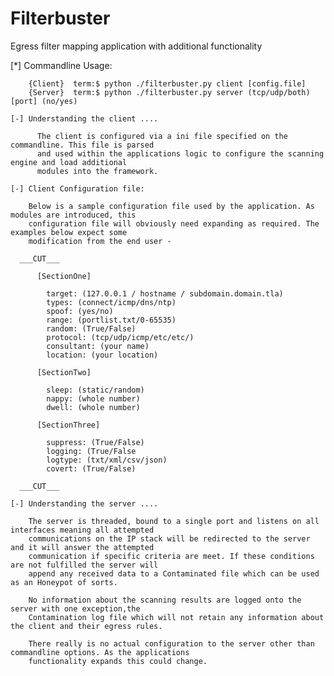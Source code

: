 Filterbuster
============

Egress filter mapping application with additional functionality

  [*] Commandline Usage:
  
        {Client}  term:$ python ./filterbuster.py client [config.file]
        {Server}  term:$ python ./filterbuster.py server (tcp/udp/both) [port] (no/yes)

    [-] Understanding the client ....
    
          The client is configured via a ini file specified on the commandline. This file is parsed 
          and used within the applications logic to configure the scanning engine and load additional
          modules into the framework.
    
    [-] Client Configuration file:
  
        Below is a sample configuration file used by the application. As modules are introduced, this
        configuration file will obviously need expanding as required. The examples below expect some
        modification from the end user -
  
      ___CUT___
    
          [SectionOne]
            
            target: (127.0.0.1 / hostname / subdomain.domain.tla)
            types: (connect/icmp/dns/ntp)
            spoof: (yes/no)
            range: (portlist.txt/0-65535)
            random: (True/False)
            protocol: (tcp/udp/icmp/etc/etc/)
            consultant: (your name)
            location: (your location)
          
          [SectionTwo]
          
            sleep: (static/random)
            nappy: (whole number)
            dwell: (whole number)
          
          [SectionThree]
          
            suppress: (True/False)
            logging: (True/False
            logtype: (txt/xml/csv/json)
            covert: (True/False)
  
      ___CUT___    
    
    [-] Understanding the server ....
    
        The server is threaded, bound to a single port and listens on all interfaces meaning all attempted 
        communications on the IP stack will be redirected to the server and it will answer the attempted 
        communication if specific criteria are meet. If these conditions are not fulfilled the server will 
        append any received data to a Contaminated file which can be used as an Honeypot of sorts.
        
        No information about the scanning results are logged onto the server with one exception,the
        Contamination log file which will not retain any information about the client and their egress rules.
        
        There really is no actual configuration to the server other than commandline options. As the applications
        functionality expands this could change.
        
        
        
        
        
        
        
        
        
